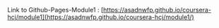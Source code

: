 Link to Github-Pages-Module1 : [https://asadnwfp.github.io/coursera-hcj/module1](https://asadnwfp.github.io/coursera-hcj/module1/)
